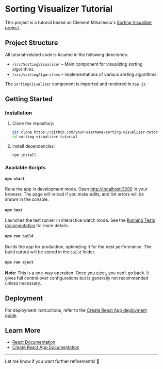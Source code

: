 # Sorting Visualizer Tutorial  

This project is a tutorial based on Clement Mihailescu's [Sorting Visualizer project](https://github.com/clementmihailescu/Sorting-Visualizer).  

## Project Structure  

All tutorial-related code is located in the following directories:  
- `/src/SortingVisualizer` – Main component for visualizing sorting algorithms.  
- `/src/sortingAlgorithms` – Implementations of various sorting algorithms.  

The `SortingVisualizer` component is imported and rendered in `App.js`.  

## Getting Started  

### Installation  

1. Clone the repository:  
   ```sh
   git clone https://github.com/your-username/sorting-visualizer-tutorial.git  
   cd sorting-visualizer-tutorial  
   ```  
2. Install dependencies:  
   ```sh
   npm install  
   ```  

### Available Scripts  

#### `npm start`  
Runs the app in development mode. Open [http://localhost:3000](http://localhost:3000) in your browser. The page will reload if you make edits, and lint errors will be shown in the console.  

#### `npm test`  
Launches the test runner in interactive watch mode. See the [Running Tests documentation](https://facebook.github.io/create-react-app/docs/running-tests) for more details.  

#### `npm run build`  
Builds the app for production, optimizing it for the best performance. The build output will be stored in the `build` folder.  

#### `npm run eject`  
**Note:** This is a one-way operation. Once you eject, you can’t go back. It gives full control over configurations but is generally not recommended unless necessary.  

## Deployment  

For deployment instructions, refer to the [Create React App deployment guide](https://facebook.github.io/create-react-app/docs/deployment).  

## Learn More  

- [React Documentation](https://reactjs.org/)  
- [Create React App Documentation](https://facebook.github.io/create-react-app/docs/getting-started)  

---  

Let me know if you want further refinements! 🚀
